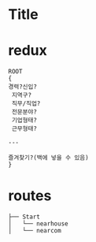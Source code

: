 # Title

# redux

```
ROOT
{
경력?신입?
 지역구?
 직무/직업?
 전문분야?
 기업형태?
 근무형태?

---

즐겨찾기?(백에 넣을 수 있음)
}
```

# routes

```
├── Start
│   └── nearhouse
│   └── nearcom
```
